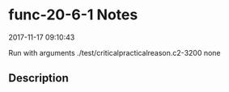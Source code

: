 # func-20-6-1 Notes

2017-11-17 09:10:43

Run with arguments ./test/criticalpracticalreason.c2-3200 none

## Description

